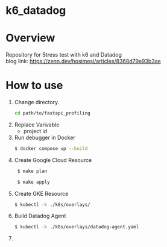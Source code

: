 # k6_datadog
# Overview
Repository for Stress test with k6 and Datadog \
blog link: https://zenn.dev/hosimesi/articles/8368d79e93b3ae


# How to use
1. Change directory.
    ```bash
    cd path/to/fastapi_profiling
    ```
2. Replace Varivable
    - project id
3. Run debugger in Docker
    ```bash
    $ docker compose up --build
    ```
4. Create Google Cloud Resource
   ```bash
    $ make plan
   ```
   ```bash
    $ make apply
   ```
5. Create GKE Resource
    ```bash
    $ kubectl -k ./k8s/overlays/
    ```
6. Build Datadog Agent
    ```bash
    $ kubectl -k ./k8s/overlays/datadog-agent.yaml
    ```
7. 
   <!-- kubctl apply -f ./k8s/overlays/job.yaml -->
